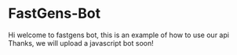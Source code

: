 # FastGens-Bot
Hi welcome to fastgens bot, this is an example of how to use our api
Thanks, we will upload a javascript bot soon!
